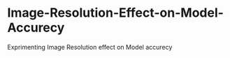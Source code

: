 # Image-Resolution-Effect-on-Model-Accurecy
Exprimenting Image Resolution effect on Model accurecy 
